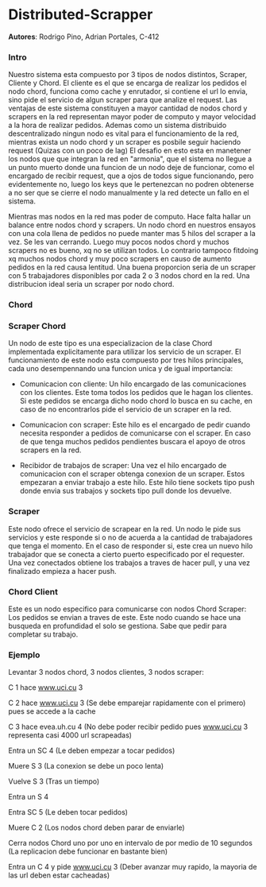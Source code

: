 # Distributed-Scrapper
**Autores**: Rodrigo Pino, Adrian Portales, C-412

### Intro

Nuestro sistema esta compuesto por 3 tipos de nodos distintos, Scraper, Cliente y Chord. El cliente es el que se encarga de realizar los pedidos el nodo chord, funciona como cache y enrutador, si contiene el url lo envia, sino pide el servicio de algun scraper para que analize el request. Las ventajas de este sistema constituyen a mayor cantidad de nodos chord y scrapers en la red representan mayor poder de computo y mayor velocidad a la hora de realizar pedidos. Ademas como un sistema distribuido descentralizado ningun nodo es vital para el funcionamiento de la red, mientras exista un nodo chord y un scraper es posbile seguir haciendo request (Quizas con un poco de lag) El desafio en esto esta en manetener los nodos que que integran la red en "armonia", que el sistema no llegue a un punto muerto donde una funcion de un nodo deje de funcionar, como el encargado de recibir request, que a ojos de todos sigue funcionando, pero evidentemente no, luego los keys que le pertenezcan no podren obtenerse a no ser que se cierre el nodo manualmente y la red detecte un fallo en el sistema.

Mientras mas nodos en la red mas poder de computo. Hace falta hallar un balance entre nodos chord y scrapers. Un nodo chord en nuestros ensayos con una cola llena de pedidos no puede manter mas 5 hilos del scraper a la vez. Se les van cerrando. Luego muy pocos nodos chord y muchos scrapers no es bueno, xq no se utilizan todos. Lo contrario tampoco fitdoing xq muchos nodos chord y muy poco scrapers en causo de aumento pedidos en la red causa lentitud. Una buena proporcion seria de un scraper con 5 trabajadores disponibles por cada 2 o 3 nodos chord en la red. Una distribucion ideal seria un scraper por nodo chord.

### Chord

### Scraper Chord

Un nodo de este tipo es una especializacion de la clase Chord implementada explicitamente para utilizar los servicio de un scraper. El funcionamiento de este nodo esta compuesto por tres hilos principales, cada uno desempennando una funcion unica y de igual importancia:

* Comunicacion con cliente: Un hilo encargado de las comunicaciones con los clientes. Este toma todos los pedidos que le hagan los clientes. Si este pedidos se encarga dicho nodo chord lo busca en su cache, en caso de no encontrarlos pide el servicio de un scraper en la red.

* Comunicacion con scraper: Este hilo es el encargado de pedir cuando necesita responder a pedidos de comunicarse con el scraper. En caso de que tenga muchos pedidos pendientes buscara el apoyo de otros scrapers en la red.

* Recibidor de trabajos de scraper: Una vez el hilo encargado de comunicacion con el scraper obtenga conexion de un scraper. Estos empezaran a enviar trabajo a este hilo. Este hilo tiene sockets tipo push donde envia sus trabajos y sockets tipo pull donde los devuelve.

### Scraper

Este nodo ofrece el servicio de scrapear en la red. Un nodo le pide sus servicios y este responde si o no de acuerda a la cantidad de trabajadores que tenga el momento. En el caso de responder si, este crea un nuevo hilo trabajador que se conecta a cierto puerto especificado por el requester. Una vez conectados obtiene los trabajos a traves de hacer pull, y una vez finalizado empieza a hacer push.

### Chord Client

Este es un nodo especifico para comunicarse con nodos Chord Scraper: Los pedidos se envian a traves de este. Este nodo cuando se hace una busqueda en profundidad el solo se gestiona. Sabe que pedir para completar su trabajo.

### Ejemplo

Levantar 3 nodos chord, 3 nodos clientes, 3 nodos scraper:

C 1 hace www.uci.cu 3

C 2 hace www.uci.cu 3 (Se debe emparejar rapidamente con el primero) pues se accede a la cache

C 3 hace evea.uh.cu 4 (No debe poder recibir pedido pues www.uci.cu 3 representa casi 4000 url scrapeadas)

Entra un SC 4 (Le deben empezar a tocar pedidos)

Muere S 3 (La conexion se debe un poco lenta)

Vuelve S 3 (Tras un tiempo)

Entra un S 4

Entra SC 5 (Le deben tocar pedidos)

Muere C 2 (Los nodos chord deben parar de enviarle)

Cerra nodos Chord uno por uno en intervalo de por medio de 10 segundos (La replicacion debe funcionar en bastante bien)

Entra un C 4  y pide www.uci.cu 3 (Deber avanzar muy rapido, la mayoria de las url deben estar cacheadas)